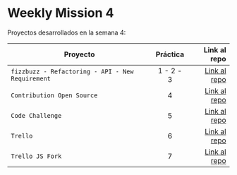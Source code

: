 # Weekly Mission 4

Proyectos desarrollados en la semana 4:

| Proyecto           | Práctica |                                                             Link al repo |
| ------------------ | :-------: | -----------------------------------------------------------------------: |
| `fizzbuzz - Refactoring - API - New Requirement`       |     1 - 2 - 3     | [Link al repo](https://github.com/dannramirez/fizzbuz_LaunchX) |
| `Contribution Open Source`             |     4     | [Link al repo](https://github.com/dannramirez/fizzbuzz) |
| `Code Challenge` |     5  | [Link al repo](https://github.com/dannramirez/code_challengeLaunchX) |
| `Trello`         |     6     | [Link al repo](https://github.com/dannramirez/) |
| `Trello JS Fork` |     7     | [Link al repo](https://github.com/dannramirez/) |
